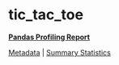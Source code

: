 # tic_tac_toe

[**Pandas Profiling Report**](https://epistasislab.github.io/pmlb/profile/tic_tac_toe.html)

[Metadata](metadata.yaml) | [Summary Statistics](summary_stats.tsv)

